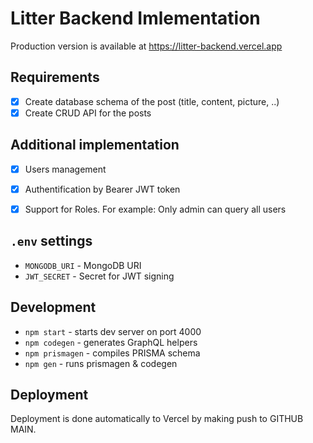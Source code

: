 # Litter Backend Imlementation
Production version is available at https://litter-backend.vercel.app

## Requirements
- [x] Create database schema of the post (title, content, picture, ..)
- [x] Create CRUD API for the posts

## Additional implementation
- [x] Users management
- [x] Authentification by Bearer JWT token
- [x] Support for Roles. For example: Only admin can query all users


## `.env` settings
- `MONGODB_URI` - MongoDB URI
- `JWT_SECRET` - Secret for JWT signing

## Development
- `npm start` - starts dev server on port 4000
- `npm codegen` - generates GraphQL helpers
- `npm prismagen` - compiles PRISMA schema
- `npm gen` - runs prismagen & codegen

## Deployment
Deployment is done automatically to Vercel by making push to GITHUB MAIN.